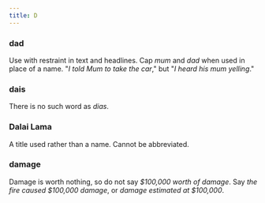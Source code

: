 ```yaml
---
title: D
---
```


### dad

Use with restraint in text and headlines. Cap _mum_ and _dad_ when used in place of a name. "_I told Mum to take the car_," but "_I heard his mum yelling_."

### dais

There is no such word as _dias_.


### Dalai Lama

A title used rather than a name. Cannot be abbreviated.

### damage

Damage is worth nothing, so do not say _$100,000 worth of damage_. Say _the fire caused $100,000 damage_, or _damage estimated at $100,000_.